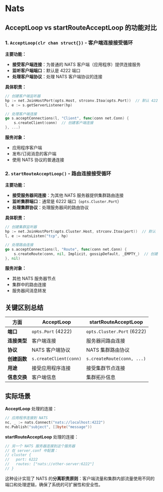 # Nats
## AcceptLoop vs startRouteAcceptLoop 的功能对比

### 1. `AcceptLoop(clr chan struct{})` - 客户端连接接受循环

**主要功能：**
- **接受客户端连接**：为普通的 NATS 客户端（应用程序）提供连接服务
- **监听客户端端口**：默认是 4222 端口
- **处理客户端协议**：处理 NATS 客户端协议的连接

**具体职责：**
```go
// 创建客户端监听器
hp := net.JoinHostPort(opts.Host, strconv.Itoa(opts.Port))  // 默认 4222
l, e := s.getServerListener(hp)

// 处理客户端连接
go s.acceptConnections(l, "Client", func(conn net.Conn) { 
    s.createClient(conn)  // 创建客户端连接
}, ...)
```

**服务对象：**
- 应用程序客户端
- 发布/订阅消息的客户端
- 使用 NATS 协议的普通连接

### 2. `startRouteAcceptLoop()` - 路由连接接受循环

**主要功能：**
- **接受服务器间连接**：为其他 NATS 服务器提供集群路由连接
- **监听集群端口**：通常是 6222 端口（`opts.Cluster.Port`）
- **处理集群协议**：处理服务器间的路由协议

**具体职责：**
```go
// 创建集群监听器
hp := net.JoinHostPort(opts.Cluster.Host, strconv.Itoa(port))  // 默认 6222
l, e := natsListen("tcp", hp)

// 处理路由连接
go s.acceptConnections(l, "Route", func(conn net.Conn) { 
    s.createRoute(conn, nil, Implicit, gossipDefault, _EMPTY_)  // 创建路由连接
}, nil)
```

**服务对象：**
- 其他 NATS 服务器节点
- 集群中的路由连接
- 服务器间消息转发

## 关键区别总结

| 方面 | AcceptLoop | startRouteAcceptLoop |
|------|------------|---------------------|
| **端口** | `opts.Port` (4222) | `opts.Cluster.Port` (6222) |
| **连接类型** | 客户端连接 | 服务器间路由连接 |
| **协议** | NATS 客户端协议 | NATS 集群路由协议 |
| **创建函数** | `s.createClient(conn)` | `s.createRoute(conn, ...)` |
| **用途** | 接受应用程序连接 | 接受集群节点连接 |
| **信息交换** | 客户端信息 | 集群拓扑信息 |

## 实际场景

**AcceptLoop** 处理的连接：
```go
// 应用程序连接到 NATS
nc, _ := nats.Connect("nats://localhost:4222")
nc.Publish("subject", []byte("message"))
```

**startRouteAcceptLoop** 处理的连接：
```go
// 另一个 NATS 服务器连接到这个服务器
// 在 server.conf 中配置：
// cluster {
//   port: 6222
//   routes: ["nats://other-server:6222"]
// }
```

这种设计实现了 NATS 的**分离职责原则**：客户端流量和集群内部流量使用不同的端口和处理逻辑，确保了系统的可扩展性和安全性。
